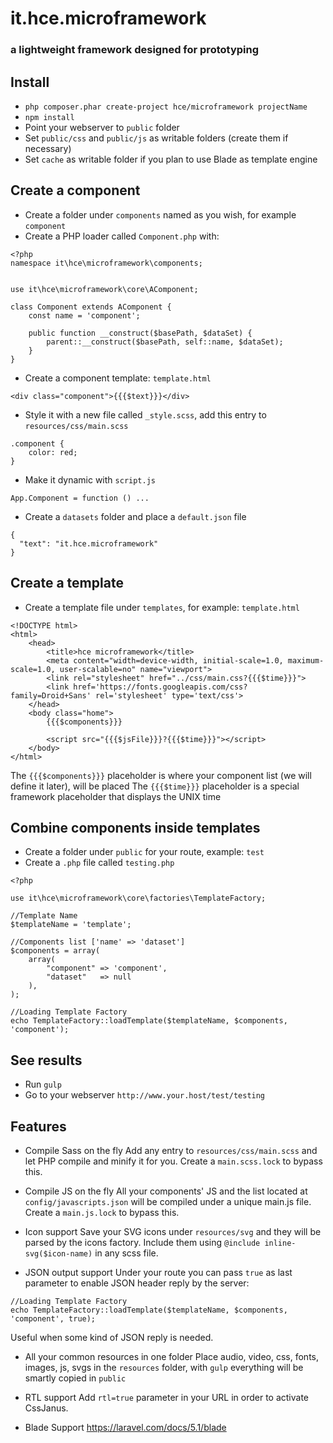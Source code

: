 # it.hce.microframework
### a lightweight framework designed for prototyping

## Install
* `php composer.phar create-project hce/microframework projectName`
* `npm install`
* Point your webserver to `public` folder
* Set `public/css` and `public/js` as writable folders (create them if necessary)
* Set `cache` as writable folder if you plan to use Blade as template engine

## Create a component
* Create a folder under `components` named as you wish, for example `component`
* Create a PHP loader called `Component.php` with:

```
<?php
namespace it\hce\microframework\components;


use it\hce\microframework\core\AComponent;

class Component extends AComponent {
    const name = 'component';

    public function __construct($basePath, $dataSet) {
        parent::__construct($basePath, self::name, $dataSet);
    }
}
```

* Create a component template: `template.html`

```
<div class="component">{{{$text}}}</div>
```

* Style it with a new file called `_style.scss`, add this entry to `resources/css/main.scss`

```
.component {
    color: red;
}
```

* Make it dynamic with `script.js`

```
App.Component = function () ...
```

* Create a `datasets` folder and place a `default.json` file

```
{
  "text": "it.hce.microframework"
}
```

## Create a template

* Create a template file under `templates`, for example: `template.html`

```
<!DOCTYPE html>
<html>
    <head>
        <title>hce microframework</title>
        <meta content="width=device-width, initial-scale=1.0, maximum-scale=1.0, user-scalable=no" name="viewport">
        <link rel="stylesheet" href="../css/main.css?{{{$time}}}">
        <link href='https://fonts.googleapis.com/css?family=Droid+Sans' rel='stylesheet' type='text/css'>
    </head>
    <body class="home">
        {{{$components}}}

        <script src="{{{$jsFile}}}?{{{$time}}}"></script>
    </body>
</html>
```

The `{{{$components}}}` placeholder is where your component list (we will define it later), will be placed
The `{{{$time}}}` placeholder is a special framework placeholder that displays the UNIX time

## Combine components inside templates

* Create a folder under `public` for your route, example: `test`
* Create a `.php` file called `testing.php`

```
<?php

use it\hce\microframework\core\factories\TemplateFactory;

//Template Name
$templateName = 'template';

//Components list ['name' => 'dataset']
$components = array(
    array(
        "component" => 'component',
        "dataset"   => null
    ),
);

//Loading Template Factory
echo TemplateFactory::loadTemplate($templateName, $components, 'component');
```

## See results

* Run `gulp`
* Go to your webserver `http://www.your.host/test/testing`

## Features

* Compile Sass on the fly
Add any entry to `resources/css/main.scss` and let PHP compile and minify it for you.
Create a `main.scss.lock` to bypass this.

* Compile JS on the fly
All your components' JS and the list located at `config/javascripts.json` will be compiled under a unique main.js file.
Create a `main.js.lock` to bypass this.

* Icon support
Save your SVG icons under `resources/svg` and they will be parsed by the icons factory.
Include them using `@include inline-svg($icon-name)` in any scss file.

* JSON output support
Under your route you can pass `true` as last parameter to enable JSON header reply by the server:

```
//Loading Template Factory
echo TemplateFactory::loadTemplate($templateName, $components, 'component', true);
```

Useful when some kind of JSON reply is needed.

* All your common resources in one folder
Place audio, video, css, fonts, images, js, svgs in the `resources` folder, with `gulp` everything will be smartly copied in `public`

* RTL support
Add `rtl=true` parameter in your URL in order to activate CssJanus.

* Blade Support
https://laravel.com/docs/5.1/blade